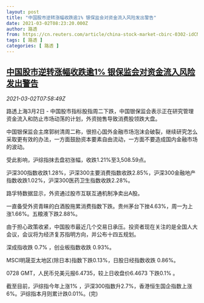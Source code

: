 ```yaml
---
layout: post
title: "中国股市逆转涨幅收跌逾1% 银保监会对资金流入风险发出警告"
date: 2021-03-02T08:23:20.000Z
author: 路透
from: https://cn.reuters.com/article/china-stock-market-cbirc-0302-idCNKCS2AU0NV
tags: [ 路透 ]
categories: [ 路透 ]
---
```

<!--1614673400000-->
[中国股市逆转涨幅收跌逾1% 银保监会对资金流入风险发出警告](https://cn.reuters.com/article/china-stock-market-cbirc-0302-idCNKCS2AU0NV)
------

<div>
<div><i>2021-03-02T07:58:49Z</i></div><p>路透上海3月2日 - 中国股市指标股指周二下跌，中国银保监会表示正在研究管理资金流入和防止市场动荡的计划，外资抛售导致消费股领跌大盘。</p><p>中国银保监会主席郭树清周二称，很担心国外金融市场泡沫会破裂，继续研究怎么采取更有效的办法，一方面鼓励资本要素自由流动，一方面不要造成国内金融市场的波动。</p><p>受此影响，沪综指抹去盘初涨幅，收跌1.21%至3,508.59点。</p><p>沪深300指数收跌1.28%，沪深300主要消费指数收跌2.85%，沪深300金融地产指数收跌1.02%，沪深300医药卫生指数收跌2.28%。</p><p>路孚特数据显示，外资通过股市互联互通机制净卖出A股。</p><p>一直备受外资青睐的白酒股拖累消费指数下跌。贵州茅台下挫4.63%，周一为上涨1.66%。五粮液下跌2.88%。</p><p>由于担心政策收紧，中国股市最近几个交易日承压。投资者现在关注的是全国人大会议，会议将为经济复苏指明方向，并公布十四五规划。</p><p>深成指收跌 0.7% ，创业板指数收跌 0.93%。</p><p>MSCI明晟亚太地区(除日本)指数下跌0.13%，日股日经指数收跌 0.86%。</p><p>0728 GMT，人民币兑美元报6.4735，较上日收盘价6.4673 下跌0.1% 。</p><p>截至目前，沪综指今年上涨1% ，沪深300指数升2.7%，香港恒生国企指数上涨6%。沪综指本月则累计跌0.01%。(完)</p>
</div>
